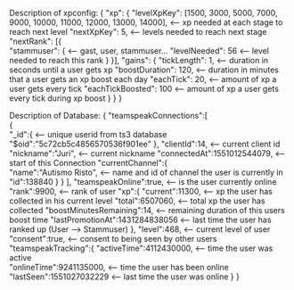 Description of xpconfig:
{
    "xp": 
    {
        "levelXpKey": [1500, 3000, 5000, 7000, 9000, 10000, 11000, 12000, 13000, 14000],    <-- xp needed at each stage to reach next level
        "nextXpKey": 5,                                                                     <-- levels needed to reach next stage
        "nextRank": [{                                                                       
            "stammuser": {                                                                  <-- gast, user, stammuser...
                "levelNeeded": 56                                                           <-- level needed to reach this rank
            }
        }],
        "gains": {
            "tickLength": 1,                                                                <-- duration in seconds until a user gets xp
            "boostDuration": 120,                                                           <-- duration in minutes that a user gets an xp boost each day
            "eachTick": 20,                                                                 <-- amount of xp a user gets every tick
            "eachTickBoosted": 100                                                          <-- amount of xp a user gets every tick during xp boost
        }
    }
}


Description of Database: 
{
   "teamspeakConnections":[                                                                 
         {                                                                                     
            "_id":{                                                                         <-- unique userid from ts3 database
               "$oid":"5c72cb5c4856570536f901ee"
            },
            "clientId":14,                                                                  <-- current client id
            "nickname":"Juri",                                                              <-- current nickname
            "connectedAt":1551012544079,                                                    <-- start of this Connection
            "currentChannel":{                                              
               "name":"Autismo Risto",                                                      <-- name and id of channel the user is currently in 
               "id":138840
           }
        }
      ],
      "teamspeakOnline":true,                                                               <-- is the user currently online
      "rank":9900,                                                                          <-- rank of user
      "xp":{
         "current":11300,                                                                   <-- xp the user has collected in his current level
         "total":6507060,                                                                   <-- total xp the user has collected
         "boostMinutesRemaining":14,                                                        <-- remaining duration of this users boost time
         "lastPromotionAt":1431284838056                                                    <-- last time the user has ranked up (User --> Stammuser)
      },
      "level":468,                                                                          <-- current level of user
      "consent":true,                                                                       <-- consent to being seen by other users 
      "teamspeakTracking":{
        "activeTime":4112430000,                                                            <-- time the user was active   
        "onlineTime":9241135000,                                                            <-- time the user has been online
        "lastSeen":1551027032229                                                            <-- last time the user was online
      }
}